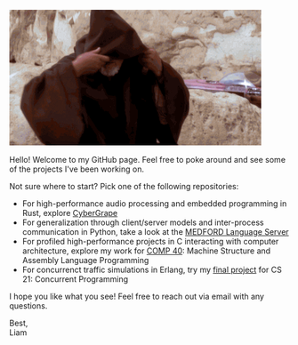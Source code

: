 ![](/assets/obi-wan.gif)

Hello! Welcome to my GitHub page. Feel free to poke around and see some of the projects I've been working on.

Not sure where to start? Pick one of the following repositories:

* For high-performance audio processing and embedded programming in Rust, explore [CyberGrape](https://sgilfeather.github.io/CyberGrape/cybergrape/)
* For generalization through client/server models and inter-process communication in Python, take a look at the [MEDFORD Language Server](https://github.com/TuftsBCB/medford-language-server)
* For profiled high-performance projects in C interacting with computer architecture, explore my work for [COMP 40](https://github.com/liam-strand/comp40): Machine Structure and Assembly Language Programming
* For concurrenct traffic simulations in Erlang, try my [final project](https://github.com/liam-strand/cs-21-final-project) for CS 21: Concurrent Programming

I hope you like what you see! Feel free to reach out via email with any questions.

Best,\
Liam

<!--
**liam-strand/liam-strand** is a ✨ _special_ ✨ repository because its `README.md` (this file) appears on your GitHub profile.

Here are some ideas to get you started:

- 🔭 I’m currently working on ...
- 🌱 I’m currently learning ...
- 👯 I’m looking to collaborate on ...
- 🤔 I’m looking for help with ...
- 💬 Ask me about ...
- 📫 How to reach me: ...
- 😄 Pronouns: ...
- ⚡ Fun fact: ...
-->
